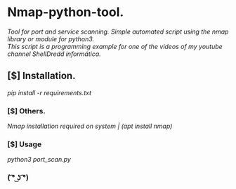 # Nmap-python-tool.
*Tool for port and service scanning. Simple automated script using the nmap library or module for python3.*<br>
*This script is a programming example for one of the videos of my youtube channel ShellDredd informática.*
## [$] Installation.
*pip install -r requirements.txt*
### [$] Others.
*Nmap installation required on system | (apt install nmap)*
### [$] Usage
*python3 port_scan.py*
### ( ͡° ͜ʖ ͡°)
